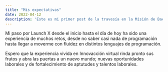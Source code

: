 ```yaml
---
title: "Mis expectativas"
date: 2022-04-12
description: 'Este es mi primer post de la travesía en la Misión de Backend con Node JS de Launch X.'
---
```


Mi paso por Launch X desde el inicio hasta el día de hoy ha sido una experiencia de muchos retos, desde no saber casi nada de programación hasta llegar a moverme con fluidez en distintos lenguajes de programación.

Espero que la experiencia vivida en Innovacción virtual rinda pronto sus frutos y abra las puertas a un nuevo mundo; nuevas oportunidades laborales y de fortalecimiento de aptutudes y talentos laborales. 

